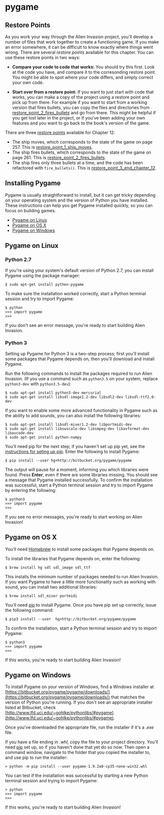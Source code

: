 pygame
===

Restore Points
---

As you work your way through the Alien Invasion project, you'll develop a number of files that work together to create a functioning game. If you make an error somewhere, it can be difficult to know exactly where things went wrong. There are several *restore points* available for this chapter. You can use these restore points in two ways:

- **Compare your code to code that works:** You should try this first. Look at the code you have, and compare it to the corresonding restore point. You might be able to spot where your code differs, and simply correct your own code.

- **Start over from a restore point:** If you want to just start with code that works, you can make a copy of the project using a restore point and pick up from there. For example if you want to start from a working version that fires bullets, you can copy the files and directories from [restore_point_2_fires_bullets](https://github.com/ehmatthes/pcc/tree/master/chapter_12/restore_points/restore_point_2_fires_bullets) and go from there. This might be helpful if you get lost later in the project, or if you've been adding your own features and you want to go back to the book's version of the game.

There are three [restore points](https://github.com/ehmatthes/pcc/tree/master/chapter_12/restore_points) available for Chapter 12:

- The ship moves, which corresponds to the state of the game on page 257. This is [restore_point_1_ship_moves](https://github.com/ehmatthes/pcc/tree/master/chapter_12/restore_points/restore_point_1_ship_moves).
- The ship fires bullets, which corresponds to the state of the game on page 261. This is [restore_point_2_fires_bullets](https://github.com/ehmatthes/pcc/tree/master/chapter_12/restore_points/restore_point_2_fires_bullets).
- The ship fires only three bullets at a time, and the code has been refactored with `fire_bullets()`. This is [restore_point_3_end_chapter_12](https://github.com/ehmatthes/pcc/tree/master/chapter_12/restore_points/restore_point_3_end_chapter_12).

Installing Pygame
---

Pygame is usually straightforward to install, but it can get tricky depending on your operating system and the version of Python you have installed. These instructions can help you get Pygame installed quickly, so you can focus on building games.

- [Pygame on Linux](#pygame-on-linux)
- [Pygame on OS X](#pygame-on-os-x)
- [Pygame on Windows](#pygame-on-windows)

Pygame on Linux
---

### Python 2.7

If you're using your system's default version of Python 2.7, you can install Pygame using the package manager:

    $ sudo apt-get install python-pygame

To make sure the installation worked correctly, start a Python terminal session and try to import Pygame:

    $ python
    >>> import pygame
    >>>

If you don't see an error message, you're ready to start building Alien Invasion.

### Python 3

Setting up Pygame for Python 3 is a two-step process; first you'll install some packages that Pygame depends on, then you'll download and install Pygame.

Run the following commands to install the packages required to run Alien Invasion. (If you use a command such as `python3.5` on your system, replace `python3-dev` with `python3.5-dev`):

    $ sudo apt-get install python3-dev mercurial
    $ sudo apt-get install libsdl-image1.2-dev libsdl2-dev libsdl-ttf2.0-dev

If you want to enable some more advanced functionality in Pygame such as the ability to add sounds, you can also install the following libraries:

    $ sudo apt-get install libsdl-mixer1.2-dev libportmidi-dev
    $ sudo apt-get install libswscale-dev libsmpeg-dev libavformat-dev libavcode-dev
    $ sudo apt-get install python-numpy

You'll need pip for the next step; if you haven't set up pip yet, see the [instructions for seting up pip](installing_pip.md). Enter the following to install Pygame:

    $ pip install --user hg+http://bitbucket.org/pygame/pygame

The output will pause for a moment, informing you which libraries were found. Press **Enter**, even if there are some libraries missing. You should see a message that Pygame installed successfully. To confirm the installation was successful, start a Python terminal session and try to import Pygame by entering the following:

    $ python3
    >>> import pygame
    >>>

If you see no error messages, you're ready to start working on Alien Invasion!

<a href='pygame_osx'></a>Pygame on OS X
---

You'll need [Homebrew](http://brew.sh) to install some packages that Pygame depends on.

To install the libraries that Pygame depends on, enter the following:

    $ brew install hg sdl sdl_image sdl_ttf

This installs the minimum number of packages needed to run Alien Invasion. If you want Pygame to have a little more functionality such as working with sound, you can install two additional libraries:

    $ brew install sdl_mixer portmidi

You'll need [pip](installing_pip.md) to install Pygame. Once you have pip set up correctly, issue the following command:

    $ pip3 install --user  hg+http://bitbucket.org/pygame/pygame

To confirm the installation, start a Python terminal session and try to import Pygame:

    $ python3
    >>> import pygame
    >>>

If this works, you're ready to start building Alien Invasion!

<a href='pygame_windows'></a>Pygame on Windows
---

To install Pygame on your version of Windows, find a Windows installer at [https://bitbucket.org/pygame/pygame/downloads/](https://bitbucket.org/pygame/pygame/downloads/) that matches the version of Python you're running. If you don't see an appropriate installer listed at Bitbucket, check [http://www.lfd.uci.edu/~gohlke/pythonlibs/#pygame](http://www.lfd.uci.edu/~gohlke/pythonlibs/#pygame).

Once you've downloaded the appropriate file, run the installer if it's a *.exe* file.

If you have a file ending in *.whl*, copy the file to your project directory. You'll need [pip](installing_pip.md) set up, so if you haven't done that yet do so now. Then open a command window, navigate to the folder that you copied the installer to, and use pip to run the installer:

    > python -m pip install --user pygame-1.9.2a0-cp35-none-win32.whl

You can test if the installation was successful by starting a new Python terminal session and trying to import Pygame:

    > python
    >>> import pygame
    >>>

If this works, you're ready to start building Alien Invasion!
